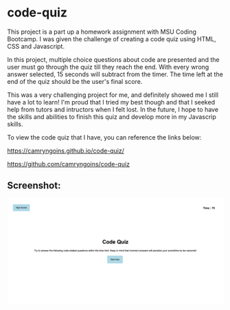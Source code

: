 # code-quiz

This project is a part up a homework assignment with MSU Coding Bootcamp. I was given the challenge of creating a code quiz using HTML, CSS and Javascript. 

In this project, multiple choice questions about code are presented and the user must go through the quiz till they reach the end. With every wrong answer selected, 15 seconds will subtract from the timer. The time left at the end of the quiz should be the user's final score. 

This was a very challenging project for me, and definitely showed me I still have a lot to learn! I'm proud that I tried my best though and that I seeked help from tutors and intructors when I felt lost. In the future, I hope to have the skills and abilities to finish this quiz and develop more in my Javascrip skills. 

To view the code quiz that I have, you can reference the links below: 

https://camryngoins.github.io/code-quiz/

https://github.com/camryngoins/code-quiz

## Screenshot:
![Code Quiz](./assets/images/code-quiz-img.png)
